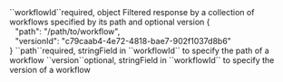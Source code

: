 <tr><td>``workflowId``</td><td>required, object</td>
<td>Filtered response by a collection of workflows specified by its path and optional version</td>
<td> {
  <div style="padding-left:10px;">"path": "/path/to/workflow",</div>
  <div style="padding-left:10px;">"versionId": "c79caab4-4e72-4818-bae7-902f1037d8b6"</div>
  }</td>
<td></td>
</tr>
<tr><td style="padding-left:20px;">``path``</td><td>required, string</td><td>Field in ``workflowId`` to specify the path of a workflow</td><td></td><td></td></tr>
<tr><td style="padding-left:20px;">``version``</td><td>optional, string</td><td>Field in ``workflowId`` to specify the version of a workflow</td><td></td><td></td></tr>

